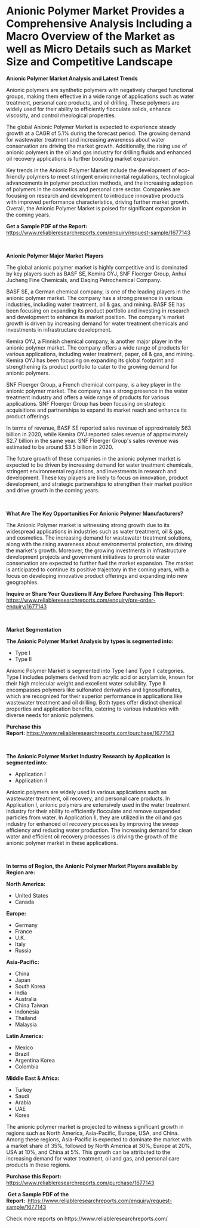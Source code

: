 <p><h1>Anionic Polymer Market Provides a Comprehensive Analysis Including a Macro Overview of the Market as well as Micro Details such as Market Size and Competitive Landscape</h1></p><p><strong>Anionic Polymer Market Analysis and Latest Trends</strong></p>
<p><p>Anionic polymers are synthetic polymers with negatively charged functional groups, making them effective in a wide range of applications such as water treatment, personal care products, and oil drilling. These polymers are widely used for their ability to efficiently flocculate solids, enhance viscosity, and control rheological properties.</p><p>The global Anionic Polymer Market is expected to experience steady growth at a CAGR of 5.1% during the forecast period. The growing demand for wastewater treatment and increasing awareness about water conservation are driving the market growth. Additionally, the rising use of anionic polymers in the oil and gas industry for drilling fluids and enhanced oil recovery applications is further boosting market expansion.</p><p>Key trends in the Anionic Polymer Market include the development of eco-friendly polymers to meet stringent environmental regulations, technological advancements in polymer production methods, and the increasing adoption of polymers in the cosmetics and personal care sector. Companies are focusing on research and development to introduce innovative products with improved performance characteristics, driving further market growth. Overall, the Anionic Polymer Market is poised for significant expansion in the coming years.</p></p>
<p><strong>Get a Sample PDF of the Report:&nbsp;</strong> <a href="https://www.reliableresearchreports.com/enquiry/request-sample/1677143">https://www.reliableresearchreports.com/enquiry/request-sample/1677143</a></p>
<p>&nbsp;</p>
<p><strong>Anionic Polymer Major Market Players</strong></p>
<p><p>The global anionic polymer market is highly competitive and is dominated by key players such as BASF SE, Kemira OYJ, SNF Floerger Group, Anhui Jucheng Fine Chemicals, and Daqing Petrochemical Company.</p><p>BASF SE, a German chemical company, is one of the leading players in the anionic polymer market. The company has a strong presence in various industries, including water treatment, oil & gas, and mining. BASF SE has been focusing on expanding its product portfolio and investing in research and development to enhance its market position. The company's market growth is driven by increasing demand for water treatment chemicals and investments in infrastructure development.</p><p>Kemira OYJ, a Finnish chemical company, is another major player in the anionic polymer market. The company offers a wide range of products for various applications, including water treatment, paper, oil & gas, and mining. Kemira OYJ has been focusing on expanding its global footprint and strengthening its product portfolio to cater to the growing demand for anionic polymers.</p><p>SNF Floerger Group, a French chemical company, is a key player in the anionic polymer market. The company has a strong presence in the water treatment industry and offers a wide range of products for various applications. SNF Floerger Group has been focusing on strategic acquisitions and partnerships to expand its market reach and enhance its product offerings.</p><p>In terms of revenue, BASF SE reported sales revenue of approximately $63 billion in 2020, while Kemira OYJ reported sales revenue of approximately $2.7 billion in the same year. SNF Floerger Group's sales revenue was estimated to be around $3.5 billion in 2020.</p><p>The future growth of these companies in the anionic polymer market is expected to be driven by increasing demand for water treatment chemicals, stringent environmental regulations, and investments in research and development. These key players are likely to focus on innovation, product development, and strategic partnerships to strengthen their market position and drive growth in the coming years.</p></p>
<p>&nbsp;</p>
<p><strong>What Are The Key Opportunities For Anionic Polymer Manufacturers?</strong></p>
<p><p>The Anionic Polymer market is witnessing strong growth due to its widespread applications in industries such as water treatment, oil & gas, and cosmetics. The increasing demand for wastewater treatment solutions, along with the rising awareness about environmental protection, are driving the market's growth. Moreover, the growing investments in infrastructure development projects and government initiatives to promote water conservation are expected to further fuel the market expansion. The market is anticipated to continue its positive trajectory in the coming years, with a focus on developing innovative product offerings and expanding into new geographies.</p></p>
<p><strong>Inquire or Share Your Questions If Any Before Purchasing This Report:</strong> <a href="https://www.reliableresearchreports.com/enquiry/pre-order-enquiry/1677143">https://www.reliableresearchreports.com/enquiry/pre-order-enquiry/1677143</a></p>
<p>&nbsp;</p>
<p><strong>Market Segmentation</strong></p>
<p><strong>The Anionic Polymer Market Analysis by types is segmented into:</strong></p>
<p><ul><li>Type I</li><li>Type II</li></ul></p>
<p><p>Anionic Polymer Market is segmented into Type I and Type II categories. Type I includes polymers derived from acrylic acid or acrylamide, known for their high molecular weight and excellent water solubility. Type II encompasses polymers like sulfonated derivatives and lignosulfonates, which are recognized for their superior performance in applications like wastewater treatment and oil drilling. Both types offer distinct chemical properties and application benefits, catering to various industries with diverse needs for anionic polymers.</p></p>
<p><strong>Purchase this Report:&nbsp;</strong><a href="https://www.reliableresearchreports.com/purchase/1677143">https://www.reliableresearchreports.com/purchase/1677143</a></p>
<p>&nbsp;</p>
<p><strong>The Anionic Polymer Market Industry Research by Application is segmented into:</strong></p>
<p><ul><li>Application I</li><li>Application II</li></ul></p>
<p><p>Anionic polymers are widely used in various applications such as wastewater treatment, oil recovery, and personal care products. In Application I, anionic polymers are extensively used in the water treatment industry for their ability to efficiently flocculate and remove suspended particles from water. In Application II, they are utilized in the oil and gas industry for enhanced oil recovery processes by improving the sweep efficiency and reducing water production. The increasing demand for clean water and efficient oil recovery processes is driving the growth of the anionic polymer market in these applications.</p></p>
<p>&nbsp;</p>
<p><strong>In terms of Region, the Anionic Polymer Market Players available by Region are:</strong></p>
<p>
    <p> <strong> North America: </strong>
        <ul>
            <li>United States</li>
            <li>Canada</li>
        </ul>
        </p> 
    <p> <strong> Europe: </strong>
        <ul>
            <li>Germany</li>
            <li>France</li>
            <li>U.K.</li>
            <li>Italy</li>
            <li>Russia</li>
        </ul>
        </p> 
    <p> <strong> Asia-Pacific: </strong>
        <ul>
            <li>China</li>
            <li>Japan</li>
            <li>South Korea</li>
            <li>India</li>
            <li>Australia</li>
            <li>China Taiwan</li>
            <li>Indonesia</li>
            <li>Thailand</li>
            <li>Malaysia</li>
        </ul>
        </p> 
    <p> <strong> Latin America: </strong>
        <ul>
            <li>Mexico</li>
            <li>Brazil</li>
            <li>Argentina Korea</li>
            <li>Colombia</li>
        </ul>
        </p> 
    <p> <strong> Middle East & Africa: </strong>
        <ul>
            <li>Turkey</li>
            <li>Saudi</li>
            <li>Arabia</li>
            <li>UAE</li>
            <li>Korea</li>
        </ul>
    </p>
    </p>
<p><p>The anionic polymer market is projected to witness significant growth in regions such as North America, Asia-Pacific, Europe, USA, and China. Among these regions, Asia-Pacific is expected to dominate the market with a market share of 35%, followed by North America at 30%, Europe at 20%, USA at 10%, and China at 5%. This growth can be attributed to the increasing demand for water treatment, oil and gas, and personal care products in these regions.</p></p>
<p><strong>Purchase this Report: </strong><a href="https://www.reliableresearchreports.com/purchase/1677143">https://www.reliableresearchreports.com/purchase/1677143</a></p>
<p>&nbsp;<strong>Get a Sample PDF of the Report:&nbsp;&nbsp;</strong><a href="https://www.reliableresearchreports.com/enquiry/request-sample/1677143">https://www.reliableresearchreports.com/enquiry/request-sample/1677143</a></p>
<p><strong></strong></p>
<p>Check more reports on https://www.reliableresearchreports.com/</p>